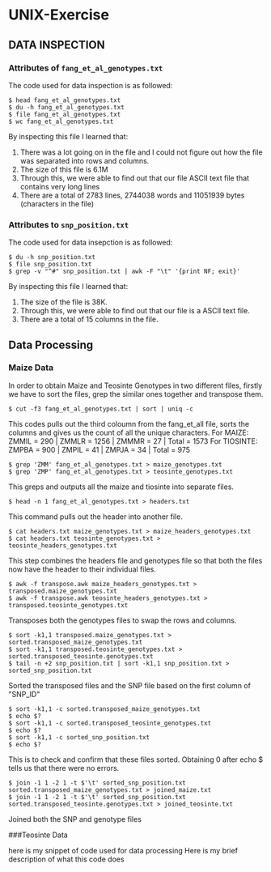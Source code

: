 # UNIX-Exercise

## DATA INSPECTION

### Attributes of `fang_et_al_genotypes.txt`

The code used for data inspection is as followed:

```
$ head fang_et_al_genotypes.txt
$ du -h fang_et_al_genotypes.txt
$ file fang_et_al_genotypes.txt
$ wc fang_et_al_genotypes.txt
```

By inspecting this file I learned that:

1. There was a lot going on in the file and I could not figure out how the file was separated into rows and columns. 
2. The size of this file is 6.1M
3. Through this, we were able to find out that our file ASCII text file that contains very long lines
4. There are a total of 2783 lines, 2744038 words and 11051939 bytes (characters in the file)

### Attributes to `snp_position.txt`

The code used for data insepction is as followed:

```
$ du -h snp_position.txt
$ file snp_position.txt 
$ grep -v "^#" snp_position.txt | awk -F "\t" '{print NF; exit}'
```

By inspecting this file I learned that:

1. The size of the file is 38K. 
2. Through this, we were able to find out that our file is a ASCII text file. 
3. There are a total of 15 columns in the file. 

## Data Processing

### Maize Data
In order to obtain Maize and Teosinte Genotypes in two different files, firstly we have to sort the files, grep the similar ones together and transpose them. 

```
$ cut -f3 fang_et_al_genotypes.txt | sort | uniq -c 
```
This codes pulls out the third coloumn from the fang_et_all file, sorts the columns and gives us the count of all the unique characters. 
For MAIZE: ZMMIL = 290 | ZMMLR = 1256 | ZMMMR = 27 | Total = 1573
For TIOSINTE: ZMPBA = 900 | ZMPIL = 41 | ZMPJA = 34 | Total = 975

```
$ grep 'ZMM' fang_et_al_genotypes.txt > maize_genotypes.txt
$ grep 'ZMP' fang_et_al_genotypes.txt > teosinte_genotypes.txt
```
This greps and outputs all the maize and tiosinte into separate files. 

```
$ head -n 1 fang_et_al_genotypes.txt > headers.txt
```
This command pulls out the header into another file. 

```
$ cat headers.txt maize_genotypes.txt > maize_headers_genotypes.txt
$ cat headers.txt teosinte_genotypes.txt > teosinte_headers_genotypes.txt
```
This step combines the headers file and genotypes file so that both the files now have the header to their individual files. 

 ```
 $ awk -f transpose.awk maize_headers_genotypes.txt > transposed.maize_genotypes.txt
 $ awk -f transpose.awk teosinte_headers_genotypes.txt > transposed.teosinte_genotypes.txt
 ```
 Transposes both the genotypes files to swap the rows and columns. 
 
 ```
 $ sort -k1,1 transposed.maize_genotypes.txt > sorted.transposed_maize_genotypes.txt
 $ sort -k1,1 transposed.teosinte_genotypes.txt > sorted.transposed_teosinte.genotypes.txt
 $ tail -n +2 snp_position.txt | sort -k1,1 snp_position.txt > sorted_snp_position.txt
 ```
 
 Sorted the transposed files and the SNP file based on the first column of "SNP_ID"
 
 ```
 $ sort -k1,1 -c sorted.transposed_maize_genotypes.txt
 $ echo $?
 $ sort -k1,1 -c sorted.transposed_teosinte_genotypes.txt
 $ echo $?
 $ sort -k1,1 -c sorted_snp_position.txt
 $ echo $?
 ```
 This is to check and confirm that these files sorted. Obtaining 0 after echo $ tells us that there were no errors. 
 
 ```
 $ join -1 1 -2 1 -t $'\t' sorted_snp_position.txt sorted.transposed_maize_genotypes.txt > joined_maize.txt
 $ join -1 1 -2 1 -t $'\t' sorted_snp_position.txt sorted.transposed_teosinte.genotypes.txt > joined_teosinte.txt
 ```
 
 Joined both the SNP and genotype files
 
 



###Teosinte Data

here is my snippet of code used for data processing
Here is my brief description of what this code does
